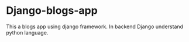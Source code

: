 # Django-blogs-app
This a blogs app using django framework. In backend Django understand python language.  
